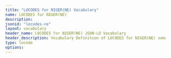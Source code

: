 ```yaml
---
title: "LOCODES for NIGER(NE) Vocabulary"
name: LOCODES for NIGER(NE) 
description: 
jsonid: "locodes-ne"
layout: vocabulary
header_name: LOCODES for NIGER(NE) JSON-LD Vocabulary
header_description: Vocabulary Definition of LOCODES for NIGER(NE) semantics in HTML format. JSON-LD format is available at [locodes-ne.jsonld](/vocabulary/locodes-ne.jsonld)
type: locode
options:
---
```

